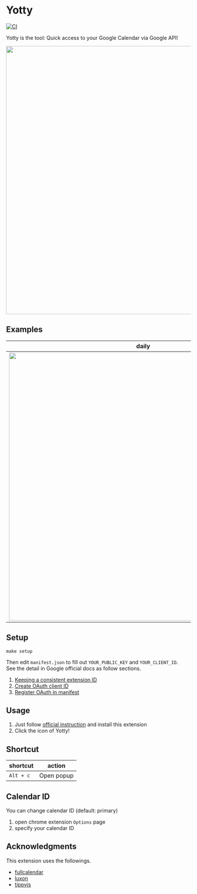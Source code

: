 # Yotty

[![CI](https://github.com/blue0513/Yotty/actions/workflows/ci.yml/badge.svg)](https://github.com/blue0513/Yotty/actions/workflows/ci.yml)

Yotty is the tool: Quick access to your Google Calendar via Google API!

<img src="https://github.com/blue0513/Yotty/assets/8979468/ab246668-9a35-472f-887a-96918ed118d9" width="732"/>

## Examples

| daily | weekly |
|---|---|
| <img width="732" src="https://github.com/blue0513/Yotty/assets/8979468/26723d70-9b4e-4460-8868-37a2fbbd495d"> | <img width="732" src="https://github.com/blue0513/Yotty/assets/8979468/df48cb8b-5c02-486d-9e9f-fd3b9a5748be"> |
 
## Setup

```shell
make setup
```

Then edit `manifest.json` to fill out `YOUR_PUBLIC_KEY` and `YOUR_CLIENT_ID`.  
See the detail in Google official docs as follow sections.

1. [Keeping a consistent extension ID](https://developer.chrome.com/docs/extensions/mv3/tut_oauth/#keep-consistent-id)
1. [Create OAuth client ID](https://developer.chrome.com/docs/extensions/mv3/tut_oauth/#oauth_client)
1. [Register OAuth in manifest](https://developer.chrome.com/docs/extensions/mv3/tut_oauth/#oauth_registration)

## Usage

1. Just follow [official instruction](https://developer.chrome.com/docs/extensions/) and install this extension
1. Click the icon of Yotty!

## Shortcut

| shortcut  | action     |
|-----------|------------|
| `Alt + c` | Open popup |

## Calendar ID

You can change calendar ID (default: primary)

1. open chrome extension `Options` page
2. specify your calendar ID

## Acknowledgments

This extension uses the followings.

- [fullcalendar](https://github.com/fullcalendar/fullcalendar)
- [luxon](https://github.com/moment/luxon/)
- [tippyjs](https://github.com/atomiks/tippyjs)
